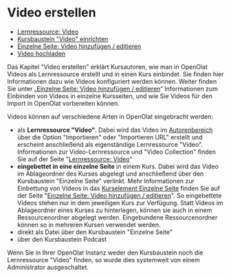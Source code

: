 # Video erstellen

  * [Lernressource: Video](Learning_resource_Video.de.md)
  * [Kursbaustein "Video" einrichten](../../pages/viewpage.action%EF%B9%96pageId=108593229.html)
  * [Einzelne Seite: Video hinzufügen / editieren](../../pages/viewpage.action%EF%B9%96pageId=108593630.html)
  * [Video hochladen](Video+hochladen.html)

  

Das Kapitel "Video erstellen" erklärt Kursautoren, wie man in OpenOlat Videos
als Lernressource erstellt und in einen Kurs einbindet. Sie finden hier
Informationen dazu wie Videos konfiguriert werden können. Weiter finden Sie
unter  „[Einzelne Seite: Video hinzufügen /
editieren](../../pages/viewpage.action%EF%B9%96pageId=108593630.html)“
Informationen zum Einbinden von Videos in einzelne Kursseiten, und wie Sie
Videos für den Import in OpenOlat vorbereiten können.

Videos können auf verschiedene Arten in OpenOlat eingebracht werden:

  * als **Lernressource "Video"**. Dabei wird das Video im [Autorenbereich](Verschiedene+Typen+von+Lernressourcen.html) über die Option "Importieren"  oder "Importieren URL" erstellt und erscheint anschließend als eigenständige Lernressource "Video". Informationen zur Video-Lernressource und "Video Collection" finden Sie auf der Seite "[Lernressource: Video](Lernressource%EF%B9%95+Video.html)"
  *  **eingebettet in eine einzelne Seite** in einem Kurs. Dabei wird das Video im Ablageordner des Kurses abgelegt und anschließend über den Kursbaustein "Einzelne Seite" verlinkt. Mehr Informationen zur Einbettung von Videos in das [Kurselement Einzelne Seite](Wissensvermittlung.html#Wissensvermittlung-_einzelseite) finden Sie auf der Seite "[Einzelne Seite: Video hinzufügen / editieren](../../pages/viewpage.action%EF%B9%96pageId=108593630.html)". So eingebettete Videos stehen nur in dem jeweiligen Kurs zur Verfügung. Statt Videos im Ablageordner eines Kurses zu hinterlegen, können sie auch in einem Ressourcenordner abgelegt werden. Eingebundene Ressourcenordner können so in mehreren Kursen verwendet werden.
  * direkt als Datei über den Kursbaustein "Einzelne Seite"
  * über den Kursbaustein Podcast

Wenn Sie in Ihrer OpenOlat Instanz weder den Kursbaustein noch die
Lernressource "Video" finden, so wurde dies systemweit von einem Administrator
ausgeschaltet.

